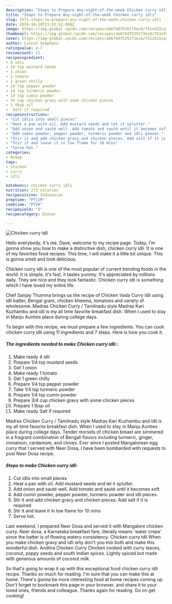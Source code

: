 ```yaml
---
description: "Steps to Prepare Any-night-of-the-week Chicken curry idli"
title: "Steps to Prepare Any-night-of-the-week Chicken curry idli"
slug: 1571-steps-to-prepare-any-night-of-the-week-chicken-curry-idli
date: 2019-10-18T21:53:52.050Z
image: https://img-global.cpcdn.com/recipes/ab674d7535173ec6/751x532cq70/chicken-curry-idli-recipe-main-photo.jpg
thumbnail: https://img-global.cpcdn.com/recipes/ab674d7535173ec6/751x532cq70/chicken-curry-idli-recipe-main-photo.jpg
cover: https://img-global.cpcdn.com/recipes/ab674d7535173ec6/751x532cq70/chicken-curry-idli-recipe-main-photo.jpg
author: Linnie Stephens
ratingvalue: 4.7
reviewcount: 11
recipeingredient:
- 4 idli
- 14 tsp mustard seeds
- 1 onion
- 1 tomato
- 1 green chilly
- 14 tsp pepper powder
- 14 tsp turmeric powder
- 14 tsp cumin powder
- 34 cup chicken gravy with some chicken pieces
- 1 tbsp oil
-  Salt if required
recipeinstructions:
- "Cut idlis into small pieces"
- "Heat a pan with oil. Add mustard seeds and let it splutter."
- "Add onion and sauté well. Add tomato and sauté until it becomes soft."
- "Add cumin powder, pepper powder, turmeric powder and idli pieces."
- "Stir it and add chicken gravy and chicken pieces. Add salt if it is required"
- "Stir it and leave it in low flame for 10 mins"
- "Serve hot."
categories:
- Resep
tags:
- chicken
- curry
- idli

katakunci: chicken curry idli
nutrition: 273 calories
recipecuisine: Indonesian
preptime: "PT11M"
cooktime: "PT2H"
recipeyield: "1"
recipecategory: Dinner

---
```



![Chicken curry idli](https://img-global.cpcdn.com/recipes/ab674d7535173ec6/751x532cq70/chicken-curry-idli-recipe-main-photo.jpg)

Hello everybody, it's me, Dave, welcome to my recipe page. Today, I'm gonna show you how to make a distinctive dish, chicken curry idli. It is one of my favorites food recipes. This time, I will make it a little bit unique. This is gonna smell and look delicious.

Chicken curry idli is one of the most popular of current trending foods in the world. It is simple, it's fast, it tastes yummy. It's appreciated by millions daily. They are nice and they look fantastic. Chicken curry idli is something which I have loved my entire life.

Chef Sanjay Thumma brings us the recipe of Chicken Vada Curry Idli using idli batter, Bengal gram, chicken kheema, tomatoes and variety of wholesome. Madras Chicken Curry / Tamilnadu style Madras Kari Kuzhambu and idli is my all time favorite breakfast dish. When I used to stay in Manju Aunties place during college days.


To begin with this recipe, we must prepare a few ingredients. You can cook chicken curry idli using 11 ingredients and 7 steps. Here is how you cook it.

##### The ingredients needed to make Chicken curry idli::

1. Make ready 4 idli
1. Prepare 1/4 tsp mustard seeds
1. Get 1 onion
1. Make ready 1 tomato
1. Get 1 green chilly
1. Prepare 1/4 tsp pepper powder
1. Take 1/4 tsp turmeric powder
1. Prepare 1/4 tsp cumin powder
1. Prepare 3/4 cup chicken gravy with some chicken pieces
1. Prepare 1 tbsp oil
1. Make ready  Salt if required


Madras Chicken Curry / Tamilnadu style Madras Kari Kuzhambu and idli is my all time favorite breakfast dish. When I used to stay in Manju Aunties place during college days. Tender morsels of chicken breast are simmered in a fragrant combination of Bengali flavors including turmeric, ginger, cinnamon, cardamom, and cloves. Ever since I posted Mangalorean egg curry that I served with Neer Dosa, I have been bombarded with requests to post Neer Dosa recipe. 

##### Steps to make Chicken curry idli:

1. Cut idlis into small pieces
1. Heat a pan with oil. Add mustard seeds and let it splutter.
1. Add onion and sauté well. Add tomato and sauté until it becomes soft.
1. Add cumin powder, pepper powder, turmeric powder and idli pieces.
1. Stir it and add chicken gravy and chicken pieces. Add salt if it is required
1. Stir it and leave it in low flame for 10 mins
1. Serve hot.


Last weekend, I prepared Neer Dosa and served it with Mangalore chicken curry. Neer dosa, a Karnataka breakfast fare, literally means &#39;water crepe&#39; since the batter is of flowing watery consistency. Chicken curry idli When you make chicken gravy and idli why don&#39;t you mix both and make this wonderful dish. Andhra Chicken Curry Chicken cooked with curry leaves, coconut, poppy seeds and south Indian spices. Lightly spiced but made with generous amounts of coconut milk. 

So that's going to wrap it up with this exceptional food chicken curry idli recipe. Thanks so much for reading. I'm sure that you can make this at home. There's gonna be more interesting food at home recipes coming up. Don't forget to bookmark this page in your browser, and share it to your loved ones, friends and colleague. Thanks again for reading. Go on get cooking!
